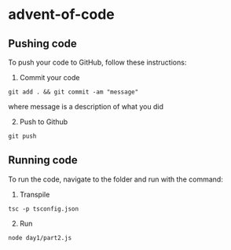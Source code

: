 # advent-of-code

## Pushing code
To push your code to GitHub, follow these instructions:

1. Commit your code
```
git add . && git commit -am "message"
```
where message is a description of what you did

2. Push to Github
```
git push
```



## Running code
To run the code, navigate to the folder and run with the command:


1. Transpile
```
tsc -p tsconfig.json
```

2. Run
```
node day1/part2.js 
```